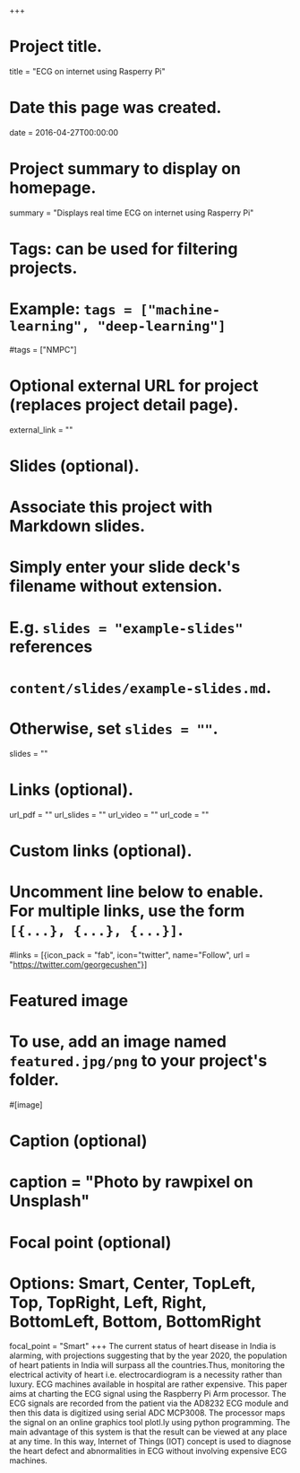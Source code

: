 +++
# Project title.
title = "ECG on internet using Rasperry Pi"

# Date this page was created.
date = 2016-04-27T00:00:00

# Project summary to display on homepage.
summary = "Displays real time ECG on internet using Rasperry Pi"

# Tags: can be used for filtering projects.
# Example: `tags = ["machine-learning", "deep-learning"]`
#tags = ["NMPC"]

# Optional external URL for project (replaces project detail page).
external_link = ""

# Slides (optional).
#   Associate this project with Markdown slides.
#   Simply enter your slide deck's filename without extension.
#   E.g. `slides = "example-slides"` references 
#   `content/slides/example-slides.md`.
#   Otherwise, set `slides = ""`.
slides = ""

# Links (optional).
url_pdf = ""
url_slides = ""
url_video = ""
url_code = ""

# Custom links (optional).
#   Uncomment line below to enable. For multiple links, use the form `[{...}, {...}, {...}]`.
#links = [{icon_pack = "fab", icon="twitter", name="Follow", url = "https://twitter.com/georgecushen"}]

# Featured image
# To use, add an image named `featured.jpg/png` to your project's folder. 
#[image]
  # Caption (optional)
#  caption = "Photo by rawpixel on Unsplash"
  
  # Focal point (optional)
  # Options: Smart, Center, TopLeft, Top, TopRight, Left, Right, BottomLeft, Bottom, BottomRight
  focal_point = "Smart"
+++
The current status of heart disease in India is alarming, with projections suggesting that by the year 2020, the population of heart patients in India will surpass all the countries.Thus, monitoring the electrical activity of heart i.e. electrocardiogram is a necessity rather than luxury. ECG machines available in hospital are rather expensive. This paper aims at charting the ECG signal using the Raspberry Pi Arm processor. The ECG signals are recorded from the patient via the AD8232 ECG module and then this data is digitized using serial ADC MCP3008. The processor maps the signal on an online graphics tool plotl.ly using python programming. The main advantage of this system is that the result can be viewed at any place at any time. In this way, Internet of Things (IOT) concept is used to diagnose the heart defect and abnormalities in ECG without involving expensive ECG machines.
